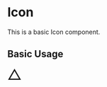 # Icon

This is a basic Icon component.

## Basic Usage

<script setup>
import { VIcon } from '@vue3-ui/components';
</script>

<VIcon color="#42b883" size="30">
  <svg xmlns="http://www.w3.org/2000/svg" width="32" height="32" viewBox="0 0 24 24"><path fill="currentColor" d="M12 2L1 21h22M12 6l7.5 13h-15"/></svg>
</VIcon>

